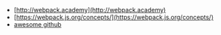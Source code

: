 

* [http://webpack.academy](http://webpack.academy)
* [https://webpack.js.org/concepts/](https://webpack.js.org/concepts/)
* [awesome github](https://github.com/webpack-contrib/awesome-webpack#styles)
